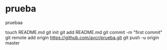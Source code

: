 prueba
======

pruebaa

touch README.md
git init
git add README.md
git commit -m "first commit"
git remote add origin https://github.com/avcr/prueba.git
git push -u origin master
